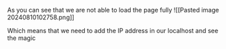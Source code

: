 
As you can see that we are not able to load the page fully 
![[Pasted image 20240810102758.png]]

Which means that we need to add the IP address in our localhost and see the magic
